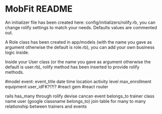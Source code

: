 # MobFit README

An initializer file has been created here: config/initializers/rolify.rb, you
can change rolify settings to match your needs.
Defaults values are commented out.

A Role class has been created in app/models (with the name you gave as
argument otherwise the default is role.rb), you can add your own business logic
inside.

Inside your User class (or the name you gave as argument otherwise the default
is user.rb), rolify method has been inserted to provide rolify methods.

#model event: event_title date time location activity level max_enrollment equipment user_idFK?!?!?
#react gem
#react router

rails has_many through
rolify devise cancan
event belongs_to trainer class name user (google classname belongs_to)
join table for many to many relationship between trainers and events

